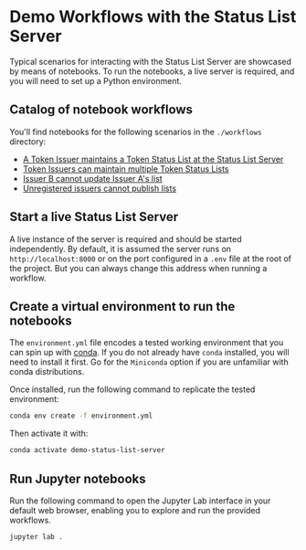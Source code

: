 # Demo Workflows with the Status List Server

Typical scenarios for interacting with the Status List Server are showcased
by means of notebooks. To run the notebooks, a live server is required, and
you will need to set up a Python environment.

## Catalog of notebook workflows

You'll find notebooks for the following scenarios in the `./workflows` directory:

- [A Token Issuer maintains a Token Status List at the Status List Server](./workflows/01-an-issuer-maintains-a-status-list.ipynb)
- [Token Issuers can maintain multiple Token Status Lists](./workflows/02-issuers-can-maintain-multiple-status-lists.ipynb)
- [Issuer B cannot update Issuer A's list](./workflows/03-issuer-b-cannot-update-issuer-a-list.ipynb)
- [Unregistered issuers cannot publish lists](./workflows/04-unregistered-issuers-cannot-publish-lists.ipynb)

## Start a live Status List Server

A live instance of the server is required and should be started independently.
By default, it is assumed the server runs on `http://localhost:8000` or on the
port configured in a `.env` file at the root of the project. But you can
always change this address when running a workflow.

## Create a virtual environment to run the notebooks

The `environment.yml` file encodes a tested working environment that you can
spin up with [conda](https://docs.conda.io/projects/conda/en/stable/index.html).
If you do not already have `conda` installed, you will need to install it first.
Go for the `Miniconda` option if you are unfamiliar with conda distributions.

Once installed, run the following command to replicate the tested environment:

```bash
conda env create -f environment.yml
```

Then activate it with:

```bash
conda activate demo-status-list-server
```

## Run Jupyter notebooks

Run the following command to open the Jupyter Lab interface in your default web
browser, enabling you to explore and run the provided workflows.

```bash
jupyter lab .
```
